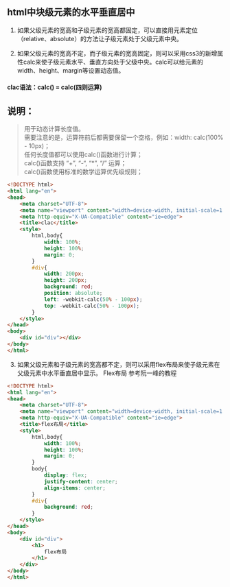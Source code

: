 ## html中块级元素的水平垂直居中
1. 如果父级元素的宽高和子级元素的宽高都固定，可以直接用元素定位（relative、absolute）的方法让子级元素处于父级元素中央。

2. 如果父级元素的宽高不定，而子级元素的宽高固定，则可以采用css3的新增属性calc来使子级元素水平、垂直方向处于父级中央。calc可以给元素的width、height、margin等设置动态值。

#### clac语法：calc() = calc(四则运算)

## 说明：
 
> 用于动态计算长度值。     
> 需要注意的是，运算符前后都需要保留一个空格，例如：width: calc(100% - 10px)；     
> 任何长度值都可以使用calc()函数进行计算；     
> calc()函数支持 “+”, “-“, “*”, “/” 运算；     
> calc()函数使用标准的数学运算优先级规则；    


```html
<!DOCTYPE html>
<html lang="en">
<head>
    <meta charset="UTF-8">
    <meta name="viewport" content="width=device-width, initial-scale=1.0">
    <meta http-equiv="X-UA-Compatible" content="ie=edge">
    <title>clac</title>
    <style>
        html,body{
            width: 100%;
            height: 100%;
            margin: 0;
        }
        #div{
            width: 200px;
            height: 200px;
            background: red;
            position: absolute;
            left: -webkit-calc(50% - 100px);
            top: -webkit-calc(50% - 100px);
        }
    </style>
</head>
<body>
    <div id="div"></div>
</body>
</html>

```

3. 如果父级元素和子级元素的宽高都不定，则可以采用flex布局来使子级元素在父级元素中水平垂直居中显示。
Flex布局 参考阮一峰的教程
```html
<!DOCTYPE html>
<html lang="en">
<head>
    <meta charset="UTF-8">
    <meta name="viewport" content="width=device-width, initial-scale=1.0">
    <meta http-equiv="X-UA-Compatible" content="ie=edge">
    <title>flex布局</title>
    <style>
        html,body{
            width: 100%;
            height: 100%;
            margin: 0;
        }
        body{
            display: flex;
            justify-content: center;
            align-items: center;
        }
        #div{
            background: red;
        }
    </style>
</head>
<body>
    <div id="div">
        <h1>
            flex布局
        </h1>
    </div>
</body>
</html>
```
